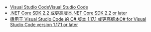 * [<span data-ttu-id="93772-101">Visual Studio Code</span><span class="sxs-lookup"><span data-stu-id="93772-101">Visual Studio Code</span></span>](https://code.visualstudio.com/download)
* [<span data-ttu-id="93772-102">.NET Core SDK 2.2 或更高版本</span><span class="sxs-lookup"><span data-stu-id="93772-102">.NET Core SDK 2.2 or later</span></span>](https://www.microsoft.com/net/download/all)
* [<span data-ttu-id="93772-103">适用于 Visual Studio Code 的 C# 版本 1.17.1 或更高版本</span><span class="sxs-lookup"><span data-stu-id="93772-103">C# for Visual Studio Code version 1.17.1 or later</span></span>](https://marketplace.visualstudio.com/items?itemName=ms-vscode.csharp)